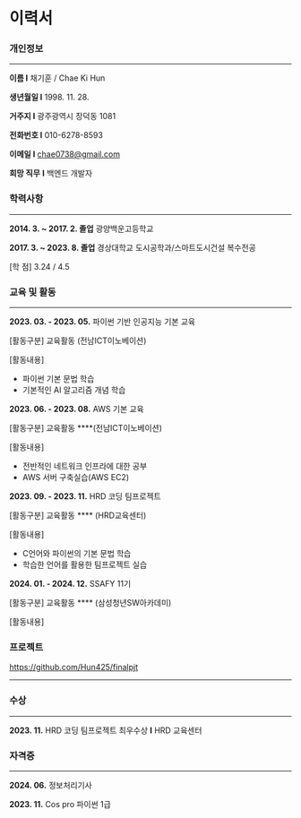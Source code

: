 # 이력서


### **개인정보**

---

**이름 I** 채기훈 / Chae Ki Hun

**생년월일 I** 1998. 11. 28.

**거주지 I** 광주광역시 장덕동 1081 

**전화번호 I** 010-6278-8593

**이메일 I** chae0738@gmail.com

**희망 직무** **I** 백엔드 개발자

### **학력사항**

---

**2014. 3. ~ 2017. 2. 졸업**  광양백운고등학교

**2017. 3. ~ 2023. 8. 졸업**  경상대학교 도시공학과/스마트도시건설 복수전공

[학      점]   3.24  /  4.5

### 교육 및 활동

---

**2023. 03. - 2023. 05.**   파이썬 기반 인공지능 기본 교육

[활동구분] 교육활동 (전남ICT이노베이션)

[활동내용] 

- 파이썬 기본 문법 학습
- 기본적인 AI 알고리즘 개념 학습

**2023. 06. - 2023. 08.**  AWS 기본 교육

[활동구분] 교육활동 ****(전남ICT이노베이션)

[활동내용]  

- 전반적인 네트워크 인프라에 대한 공부
- AWS 서버 구축실습(AWS EC2)

**2023.  09. - 2023. 11.**   HRD 코딩 팀프로젝트

[활동구분] 교육활동 **** (HRD교육센터)

[활동내용]  

- C언어와 파이썬의 기본 문법 학습
- 학습한 언어를 활용한 팀프로젝트 실습

**2024.  01. - 2024. 12.**   SSAFY 11기

[활동구분] 교육활동 **** (삼성청년SW아카데미)

[활동내용]  



### 프로젝트

https://github.com/Hun425/finalpjt

---

### 수상

---

**2023. 11.**  HRD 코딩 팀프로젝트 최우수상 **I** HRD 교육센터

### 자격증

---

**2024. 06.** 정보처리기사

**2023. 11.** Cos pro 파이썬 1급
